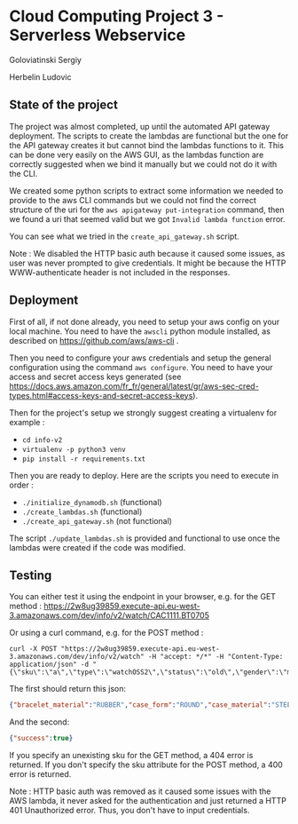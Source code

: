 Cloud Computing Project 3 - Serverless Webservice
===

Goloviatinski Sergiy

Herbelin Ludovic

## State of the project

The project was almost completed, up until the automated API gateway deployment. The scripts to create the lambdas are functional but the one for the API gateway creates it but cannot bind the lambdas functions to it. This can be done very easily on the AWS GUI, as the lambdas function are correctly suggested when we bind it manually but we could not do it with the CLI. 

We created some python scripts to extract some information we needed to provide to the aws CLI commands but we could not find the correct structure of the uri for the `aws apigateway put-integration` command, then we found a uri that seemed valid but we got `Invalid lambda function` error.

You can see what we tried in the `create_api_gateway.sh` script.

Note : We disabled the HTTP basic auth because it caused some issues, as user was never prompted to give credentials. It might be because the HTTP WWW-authenticate header is not included in the responses.

## Deployment

First of all, if not done already, you need to setup your aws config on your local machine. You need to have the `awscli` python module installed, as described on https://github.com/aws/aws-cli .

Then you need to configure your aws credentials and setup the general configuration using the command `aws configure`. You need to have your access and secret access keys generated (see https://docs.aws.amazon.com/fr_fr/general/latest/gr/aws-sec-cred-types.html#access-keys-and-secret-access-keys).

Then for the project's setup we strongly suggest creating a virtualenv for example :

- `cd info-v2`
- `virtualenv -p python3 venv`
- `pip install -r requirements.txt` 

Then you are ready to deploy. Here are the scripts you need to execute in order :

- `./initialize_dynamodb.sh` (functional)
- `./create_lambdas.sh` (functional)
- `./create_api_gateway.sh` (not functional)

The script `./update_lambdas.sh` is provided and functional to use once the lambdas were created if the code was modified.


## Testing

You can either test it using the endpoint in your browser, e.g. for the GET method :
https://2w8ug39859.execute-api.eu-west-3.amazonaws.com/dev/info/v2/watch/CAC1111.BT0705

Or using a curl command, e.g. for the POST method :
```
curl -X POST "https://2w8ug39859.execute-api.eu-west-3.amazonaws.com/dev/info/v2/watch" -H "accept: */*" -H "Content-Type: application/json" -d "{\"sku\":\"a\",\"type\":\"watchOSS2\",\"status\":\"old\",\"gender\":\"man\",\"year\":0,\"dial_material\":\"string\",\"dial_color\":\"string\",\"case_matsserial\":\"string\",\"case_form\":\"string\"}"
```

The first should return this json:
```json
{"bracelet_material":"RUBBER","case_form":"ROUND","case_material":"STEEL","dial_color":"WHITE","dial_material":"STANDARD","gender":"man","movement":"MVT_QUARTZ","sku":"CAC1111.BT0705","status":"old","type":"chrono","year":2004}
```
And the second:
```json
{"success":true}
```

If you specify an unexisting sku for the GET method, a 404 error is returned. If you don't specify the sku attribute for the POST method, a 400 error is returned.

Note : HTTP basic auth was removed as it caused some issues with the AWS lambda, it never asked for the authentication and just returned a HTTP 401 Unauthorized error. Thus, you don't have to input credentials.